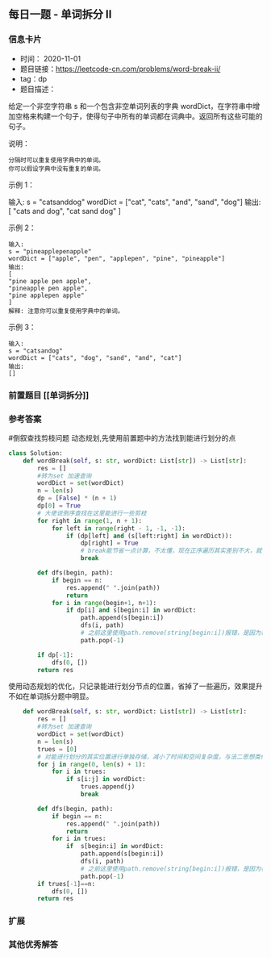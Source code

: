 ## 每日一题 - 单词拆分 II
### 信息卡片 

- 时间： 2020-11-01
- 题目链接：https://leetcode-cn.com/problems/word-break-ii/
- tag：dp 
- 题目描述：

给定一个非空字符串 s 和一个包含非空单词列表的字典 wordDict，在字符串中增加空格来构建一个句子，使得句子中所有的单词都在词典中。返回所有这些可能的句子。

说明：

    分隔时可以重复使用字典中的单词。
    你可以假设字典中没有重复的单词。

示例 1：

输入:
    s = "catsanddog"
    wordDict = ["cat", "cats", "and", "sand", "dog"]
    输出:
    [
    "cats and dog",
    "cat sand dog"
    ]

示例 2：

    输入:
    s = "pineapplepenapple"
    wordDict = ["apple", "pen", "applepen", "pine", "pineapple"]
    输出:
    [
    "pine apple pen apple",
    "pineapple pen apple",
    "pine applepen apple"
    ]
    解释: 注意你可以重复使用字典中的单词。

示例 3：

    输入:
    s = "catsandog"
    wordDict = ["cats", "dog", "sand", "and", "cat"]
    输出:
    []

### 前置题目 [[单词拆分]]

### 参考答案

#倒叙查找剪枝问题
动态规划,先使用前置题中的方法找到能进行划分的点
```python
class Solution:
    def wordBreak(self, s: str, wordDict: List[str]) -> List[str]:
        res = []
        #转为set 加速查询
        wordDict = set(wordDict)
        n = len(s)
        dp = [False] * (n + 1)
        dp[0] = True
        # 大佬说倒序查找在这里能进行一些剪枝
        for right in range(1, n + 1):
            for left in range(right - 1, -1, -1):
                if (dp[left] and (s[left:right] in wordDict)):
                    dp[right] = True
                    # break能节省一点计算，不太懂，现在正序遍历其实差别不大，就暂时这样吧。
                    break

        def dfs(begin, path):
            if begin == n:
                res.append(" ".join(path))
                return
            for i in range(begin+1, n+1):
                if dp[i] and s[begin:i] in wordDict:
                    path.append(s[begin:i])
                    dfs(i, path)
                    # 之前这里使用path.remove(string[begin:i])报错，是因为存在相同的元素，导致删除错误
                    path.pop(-1)

        if dp[-1]:
            dfs(0, [])
        return res

```
使用动态规划的优化，只记录能进行划分节点的位置，省掉了一些遍历，效果提升不如在单词拆分题中明显。
```python
    def wordBreak(self, s: str, wordDict: List[str]) -> List[str]:
        res = []
        #转为set 加速查询
        wordDict = set(wordDict)
        n = len(s)
        trues = [0]
        # 对能进行划分的其实位置进行单独存储，减小了时间和空间复杂度。与法二思想类似。
        for j in range(0, len(s) + 1):
            for i in trues:
                if s[i:j] in wordDict:
                    trues.append(j)
                    break

        def dfs(begin, path):
            if begin == n:
                res.append(" ".join(path))
                return
            for i in trues:
                if  s[begin:i] in wordDict:
                    path.append(s[begin:i])
                    dfs(i, path)
                    # 之前这里使用path.remove(string[begin:i])报错，是因为存在相同的元素，导致删除错误
                    path.pop(-1)
        if trues[-1]==n:
            dfs(0, [])
        return res
```

### 扩展

### 其他优秀解答 





